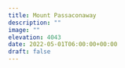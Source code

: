 ```yaml
---
title: Mount Passaconaway 
description: ""
image: ""
elevation: 4043
date: 2022-05-01T06:00:00+00:00
draft: false
---
```

